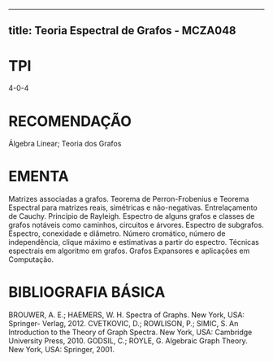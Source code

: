 
---
title: Teoria Espectral de Grafos - MCZA048 
---

# TPI

4-0-4

# RECOMENDAÇÃO

Álgebra Linear; Teoria dos Grafos

# EMENTA

Matrizes associadas a grafos. Teorema de Perron-Frobenius e Teorema Espectral para matrizes reais, simétricas e não-negativas. Entrelaçamento de Cauchy. Princípio de Rayleigh. Espectro de alguns grafos e classes de grafos notáveis como caminhos, circuitos e árvores. Espectro de subgrafos. Espectro, conexidade e diâmetro. Número cromático, número de independência, clique máximo e estimativas a partir do espectro. Técnicas espectrais em algoritmo em grafos. Grafos Expansores e aplicações em Computação.

# BIBLIOGRAFIA BÁSICA

BROUWER, A. E.; HAEMERS, W. H. Spectra of Graphs. New York, USA: Springer- Verlag, 2012.
CVETKOVIC, D.; ROWLISON, P.; SIMIC, S. An Introduction to the Theory of Graph Spectra. New York, USA: Cambridge University Press, 2010.
GODSIL, C.; ROYLE, G. Algebraic Graph Theory. New York, USA: Springer, 2001.
        